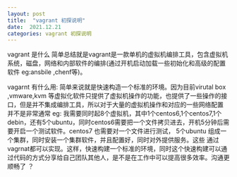 ```yaml
---
layout: post
title:  "vagrant 初探说明"
date:  2021.12.21
categories: vagrant 初探说明
---
```

vagrant 是什么 简单总结就是vagrant是一款单机的虚拟机编排工具，包含虚拟机系统，磁盘，网络和内部软件的编排(通过开机启动加载一些初始化和高级的配置软件 eg:ansbile ,chenf等)。

vagarnt 有什么用: 简单来说就是快速构造一个标准的环境。因为目前virutal box ,vmware,kvm 等虚拟化软件只提供了虚拟机操作的功能，也提供了一些操作的接口，但是并不集成编排工具，所以对于大量的虚拟机操作和对应的一些网络配置 并不是非常通常 eg: 我需要同时起8个虚拟机，其中1个centos6,1个centos7,1个debin，还有5个ubuntu，同时centos6需要把一个文件拷贝进去，开机5分钟后需要开启一个测试软件。centos7 也需要对一个文件进行测试， 5个ubuntu 组成一个集群，同时安装一个集群软件，并且配置好，同时对外提供服务。这些 通过vagrnat都可以实现。这样，快速构建一个标准的环境，同时这个快速构建可以通过代码的方式分享给自己团队其他人，是不是在工作中可以提高很多效率。沟通更顺畅了 ？
